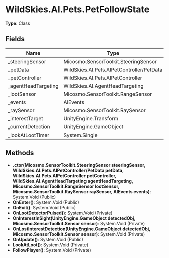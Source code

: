 ﻿# WildSkies.AI.Pets.PetFollowState

**Type**: Class

## Fields

| Name | Type | Access |
|------|------|--------|
| _steeringSensor | Micosmo.SensorToolkit.SteeringSensor | Private |
| _petData | WildSkies.AI.Pets.AIPetController/PetData | Private |
| _petController | WildSkies.AI.Pets.AIPetController | Private |
| _agentHeadTargeting | WildSkies.AI.AgentHeadTargeting | Private |
| _lootSensor | Micosmo.SensorToolkit.RangeSensor | Private |
| _events | AIEvents | Private |
| _raySensor | Micosmo.SensorToolkit.RaySensor | Private |
| _interestTarget | UnityEngine.Transform | Private |
| _currentDetection | UnityEngine.GameObject | Private |
| _lookAtLootTimer | System.Single | Private |

## Methods

- **.ctor(Micosmo.SensorToolkit.SteeringSensor steeringSensor, WildSkies.AI.Pets.AIPetController/PetData petData, WildSkies.AI.Pets.AIPetController petController, WildSkies.AI.AgentHeadTargeting agentHeadTargeting, Micosmo.SensorToolkit.RangeSensor lootSensor, Micosmo.SensorToolkit.RaySensor raySensor, AIEvents events)**: System.Void (Public)
- **OnEnter()**: System.Void (Public)
- **OnExit()**: System.Void (Public)
- **OnLootDetectorPulsed()**: System.Void (Private)
- **OnInterestInSight(UnityEngine.GameObject detectedObj, Micosmo.SensorToolkit.Sensor sensor)**: System.Void (Private)
- **OnLostInterestDetection(UnityEngine.GameObject detectedObj, Micosmo.SensorToolkit.Sensor sensor)**: System.Void (Private)
- **OnUpdate()**: System.Void (Public)
- **LookAtLoot()**: System.Void (Private)
- **FollowPlayer()**: System.Void (Private)

